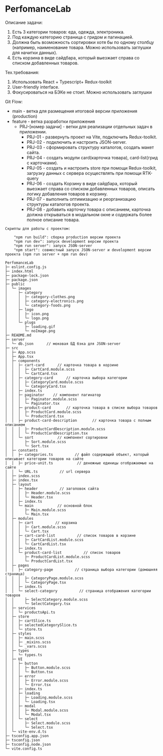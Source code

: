 # PerfomanceLab

Описание задачи:

1. Есть 3 категории товаров: еда, одежда, электроника.
2. Под каждую категорию страница с гридом и пагинацией.
3. Должна быть возможность сортировки хотя бы по одному столбцу (например, наименование товара. Можно использовать заглушки для начитки данных).
4. Есть корзина в виде сайдбара, который выезжает справа со списком добавленных товаров.

Тех.требования:

1. Использовать React + Typescript+ Redux-toolkit
2. User-friendly interface.
3. Фокусироваться на БЭКе не стоит. Можно использовать заглушки

Git Flow:

- main - ветка для размещения итоговой версии приложения (production)
- feature - ветка разработки приложения
  - PRJ-[номер задачи] - ветки для реализации отдельных задач в приложении.
    - PRJ-01 - развернуть проект на Vite, подключить Redux-toolkit.
    - PRJ-02 - подключить и настроить JSON-server.
    - PRJ-03 - сформировать структуру каталогов, создать макет сайта.
    - PRJ-04 - создать модули card(карточка товара), card-list(грид с карточками).
    - PRJ-05 - создать и настроить store при помощи Redux-toolkit, загрузку данных с сервера осуществлять при помощи RTK-query
    - PRJ-06 - создать Корзину в виде сайдбара, который выезжает справа со списком добавленных товаров, описать логику добавления товаров в корзину.
    - PRJ-07 - выполнить оптимизацию и реорганизацию структуры каталогов проекта.
    - PRJ-08 - добавить карточку товара с описанием, карточка должна открываться в модальном окне и содержать более полное описание товара.

```
Скрипты для работы с проектом:

    "npm run build": сборка production версии проекта
    "npm run dev": запуск development версии проекта
    "npm run server": запуск JSON-server
    "npm start": совместный запуск JSON-server и development версии проекта (npm run server + npm run dev)
```

```
PerfomanceLab
├─ eslint.config.js
├─ index.html
├─ package-lock.json
├─ package.json
├─ public
│  └─ images
│     ├─ category
│     │  ├─ category-clothes.png
│     │  ├─ category-electronics.png
│     │  └─ category-foods.png
│     ├─ logo
│     │  ├─ icon.png
│     │  └─ logo.png
│     └─ plugs
│        ├─ loading.gif
│        └─ noImage.png
├─ README.md
├─ server
│  └─ db.json      // моковая БД бэка для JSON-server
├─ src
│  ├─ App.scss
│  ├─ App.tsx
│  ├─ components
│  │  ├─ cart-card      // карточка товара в корзине
│  │  │  ├─ CartCard.module.scss
│  │  │  └─ CartCard.tsx
│  │  ├─ category-card      // карточка выбора категории
│  │  │  ├─ CategoryCard.module.scss
│  │  │  └─ CategoryCard.tsx
│  │  ├─ index.ts
│  │  ├─ paginator    // компонент пагинатор
│  │  │  ├─ Paginator.module.scss
│  │  │  └─ Paginator.tsx
│  │  ├─ product-card       // карточка товара в списке выбора товаров
│  │  │  ├─ ProductCard.module.scss
│  │  │  └─ ProductCard.tsx
│  │  ├─ product-card-description       // карточка товара с полным описанием
│  │  │  ├─ ProductCardDescription.module.scss
│  │  │  └─ ProductCardDescription.tsx
│  │  └─ sort           // компонент сортировки
│  │     ├─ Sort.module.scss
│  │     └─ Sort.tsx
│  ├─ constants
│  │  ├─ categories.ts          // файл содержащий объект, который описывает категории товаров на сайте
│  │  ├─ price-unit.ts           // денежные единицы отображаемые на сайте
│  │  └─ URL.ts          // url сервера
│  ├─ index.scss
│  ├─ index.tsx
│  ├─ layout
│  │  ├─ header          // заголовок сайта
│  │  │  ├─ Header.module.scss
│  │  │  └─ Header.tsx
│  │  ├─ index.ts
│  │  └─ main           // основной блок
│  │     ├─ Main.module.scss
│  │     └─ Main.tsx
│  ├─ modules
│  │  ├─ cart          // корзина
│  │  │  ├─ Cart.module.scss
│  │  │  └─ Cart.tsx
│  │  ├─ cart-card-list          // список товаров в корзине
│  │  │  ├─ CartCardList.module.scss
│  │  │  └─ CartCardList.tsx
│  │  ├─ index.ts
│  │  └─ product-card-list          // список товаров
│  │     ├─ ProductCardList.module.scss
│  │     └─ ProductCardList.tsx
│  ├─ pages
│  │  ├─ category-page          // страница выбора категории (домашняя страница)
│  │  │  ├─ CategoryPage.module.scss
│  │  │  └─ CategoryPage.tsx
│  │  ├─ index.ts
│  │  └─ select-category          // страница отображения категории товаров
│  │     ├─ SelectCategory.module.scss
│  │     └─ SelectCategory.tsx
│  ├─ services
│  │  └─ productsApi.ts
│  ├─ store
│  │  ├─ cartSlice.ts
│  │  ├─ selectedCategorySlice.ts
│  │  └─ store.ts
│  ├─ styles
│  │  ├─ main.scss
│  │  ├─ _mixins.scss
│  │  └─ _vars.scss
│  ├─ types
│  │  └─ types.ts
│  ├─ UI
│  │  ├─ button
│  │  │  ├─ Button.module.scss
│  │  │  └─ Button.tsx
│  │  ├─ error
│  │  │  ├─ Error.module.scss
│  │  │  └─ Error.tsx
│  │  ├─ index.ts
│  │  ├─ loading
│  │  │  ├─ Loading.module.scss
│  │  │  └─ Loading.tsx
│  │  ├─ modal
│  │  │  ├─ Modal.module.scss
│  │  │  └─ Modal.tsx
│  │  └─ select
│  │     ├─ Select.module.scss
│  │     └─ Select.tsx
│  └─ vite-env.d.ts
├─ tsconfig.app.json
├─ tsconfig.json
├─ tsconfig.node.json
└─ vite.config.ts

```
